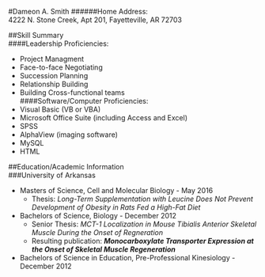 #Dameon A. Smith
######Home Address:  
4222 N. Stone Creek, Apt 201, Fayetteville, AR 72703  

##Skill Summary  
####Leadership Proficiencies:  
* Project Managment
* Face-to-face Negotiating
* Succession Planning
* Relationship Building
* Building Cross-functional teams  
####Software/Computer Proficiencies:  
* Visual Basic (VB or VBA)
* Microsoft Office Suite (including Access and Excel)
* SPSS
* AlphaView (imaging software)
* MySQL
* HTML  

##Education/Academic Information  
###University of Arkansas
* Masters of Science, Cell and Molecular Biology - May 2016  
  * Thesis: _Long-Term Supplementation with Leucine Does Not Prevent Development of Obesity in Rats Fed a High-Fat Diet_
* Bachelors of Science, Biology - December 2012  
  * Senior Thesis: _MCT-1 Localization in Mouse Tibialis Anterior Skeletal Muscle During the Onset of Regneration_
  * Resulting publication: **_Monocarboxylate Transporter Expression at the Onset of Skeletal Muscle Regeneration_**
* Bachelors of Science in Education, Pre-Professional Kinesiology - December 2012



